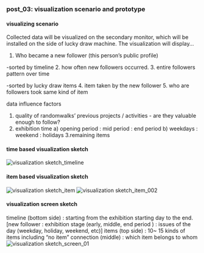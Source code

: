 ### post_03: visualization scenario and prototype

#### visualizing scenario
Collected data will be visualized on the secondary monitor, which will be installed on the side of lucky draw machine. The visualization will display…

1. Who became a new follower (this person’s public profile)

-sorted by timeline
2. how often new followers occurred.
3. entire followers pattern over time

-sorted by lucky draw items
4. item taken by the new follower
5. who are followers took same kind of item

data influence factors
1. quality of randomwalks’ previous projects / activities - are they valuable enough to follow?
2. exhibition time
a) opening period : mid period : end period 
b) weekdays : weekend : holidays
3.remaining items

#### time based visualization sketch
![visualization sketch_timeline]( https://raw.github.com/randomwalks/devart-template/master/project_images/visualization_wire_timeline.jpg "visualization sketch_timeline")

#### item based visualization sketch
![visualization sketch_item]( https://raw.github.com/randomwalks/devart-template/master/project_images/visualization_item_001.jpg "visualization sketch_item")
![visualization sketch_item_002](https://raw.github.com/randomwalks/devart-template/master/project_images/visualization_item_002.jpg "visualization sketch_item_002")

#### visualization screen sketch
timeline (bottom side) : starting from the exhibition starting day to the end.
[new follower : exhibition stage (early, middle, end period ) : issues of the day (weekday, holiday, weekend, etc)]
items (top side) : 10~ 15 kinds of items including “no item”
connection (middle) : which item belongs to whom
![visualization sketch_screen_01]( https://raw.github.com/randomwalks/devart-template/master/project_images/visualization_screen_001.jpg "visualization sketch_screen_01")

